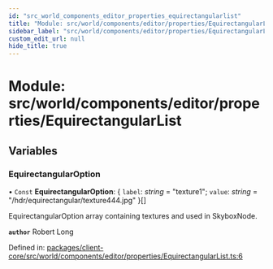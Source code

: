 ```yaml
---
id: "src_world_components_editor_properties_equirectangularlist"
title: "Module: src/world/components/editor/properties/EquirectangularList"
sidebar_label: "src/world/components/editor/properties/EquirectangularList"
custom_edit_url: null
hide_title: true
---
```


# Module: src/world/components/editor/properties/EquirectangularList

## Variables

### EquirectangularOption

• `Const` **EquirectangularOption**: { `label`: *string* = "texture1"; `value`: *string* = "/hdr/equirectangular/texture444.jpg" }[]

EquirectangularOption array containing textures and used in SkyboxNode.

**`author`** Robert Long

Defined in: [packages/client-core/src/world/components/editor/properties/EquirectangularList.ts:6](https://github.com/xr3ngine/xr3ngine/blob/716a06460/packages/client-core/src/world/components/editor/properties/EquirectangularList.ts#L6)
